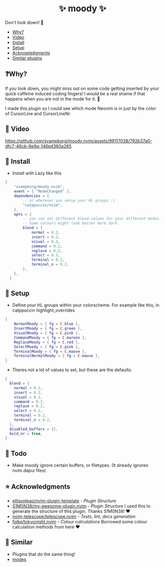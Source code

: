 <h1 align="center">✨ moody ✨</h1>

Don't look down! 🚠

- [Why?](#-Why?)
- [Video](#-Video)
- [Install](#-Install)
- [Setup](#-Setup)
- [Acknowledgments](#-Acknowledgments)
- [Similar plugins](#-Similar)

## ❓Why?

If you look down, you might miss out on some code getting inserted by your quick caffeine induced coding fingers!
I would be a real shame if that happens when you are not in the mode for it. 🤦

I made this plugin so I could see which mode Neovim is in just by the color of CursorLine and CursorLineNr.

## 🎥 Video

<https://github.com/svampkorg/moody.nvim/assets/99117038/792b37a0-dfc7-46cb-8e9a-146ed360a265>

## 💾 Install

- Install with Lazy like this
```lua
{
    "svampkorg/moody.nvim",
    event = { "ModeChanged" },
    dependencies = {
        -- or wherever you setup your HL groups :)
        "catppuccin/nvim",
    },
    opts = {
        -- you can set different blend values for your different modes.
        -- Some colours might look better more dark.
        blend = {
            normal = 0.2,
            insert = 0.2,
            visual = 0.3,
            command = 0.2,
            replace = 0.2,
            select = 0.3,
            terminal = 0.2,
            terminal_n = 0.2,
        },
    },
  }
```

## 💺 Setup

- Define your HL groups within your colorscheme. For example like this, in catppuccin highlight_overrides
```lua
{
    NormalMoody = { fg = C.blue },
    InsertMoody = { fg = C.green },
    VisualMoody = { fg = C.pink },
    CommandMoody = { fg = C.maroon },
    ReplaceMoody = { fg = C.red },
    SelectMoody = { fg = C.pink },
    TerminalMoody = { fg = C.mauve },
    TerminalNormalMoody = { fg = C.mauve },
}
```

- Theres not a lot of values to set, but these are the defaults:
```lua
{
  blend = {
    normal = 0.2,
    insert = 0.2,
    visual = 0.2,
    command = 0.2,
    replace = 0.2,
    select = 0.2,
    terminal = 0.2,
    terminal_n = 0.2,
  },
  disabled_buffers = {},
  bold_nr = true,
}
```

## 🤔 Todo

- Make moody ignore certain buffers, or filetypes. (It already ignores nvim.dapui files)

## ⭐ Acknowledgments

- [ellisonleao/nvim-plugin-template](https://github.com/ellisonleao/nvim-plugin-template) - *Plugin Structure*
- [S1M0N38/my-awesome-plugin.nvim](https://github.com/ellisonleao/nvim-plugin-template) - *Plugin Structure* I used this to generate the structure of this plugin. Thanks S1M0N38! ❤️
- [nvim-telescope/telescope.nvim](https://github.com/nvim-telescope/telescope.nvim) - *Tests, lint, docs generation*
- [folke/tokyonight.nvim](https://github.com/folke/tokyonight.nvim) - *Colour calculations* Borrowed some colour calculation methods from here ❤️

## 🫶 Similar

- Plugins that do the same thing!
- [modes](https://github.com/mvllow/modes.nvim)

